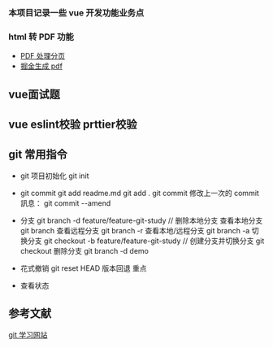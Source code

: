 ### 本项目记录一些 vue 开发功能业务点

### html 转 PDF 功能

- [PDF 处理分页](https://blog.csdn.net/qq_26754937/article/details/124729628)
- [掘金生成 pdf](https://juejin.cn/post/6844903886994538510)


## vue面试题

## vue eslint校验 prttier校验


## git 常用指令
- git 项目初始化 git init
- git commit 
git add readme.md
git add .
git commit 
修改上一次的 commit 訊息：
git commit --amend

- 分支
git branch -d feature/feature-git-study // 删除本地分支
查看本地分支 git branch
查看远程分支 git branch -r
查看本地/远程分支 git branch -a
切换分支 git checkout -b feature/feature-git-study // 创建分支并切换分支
git checkout 
删除分支
git branch -d demo

- 花式撤销
git reset HEAD
版本回退 重点
- 查看状态


## 参考文献

[git 学习网站](https://juejin.cn/post/6869519303864123399?searchId=20240829104940D19D0193F1ED08A4F5DC)

